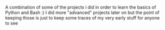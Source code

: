 A combination of some of the projects i did in order to learn the basics of Python and Bash :)
I did more "advanced" projects later on but the point of keeping those is just to keep some traces of my very early stuff for anyone to see 
